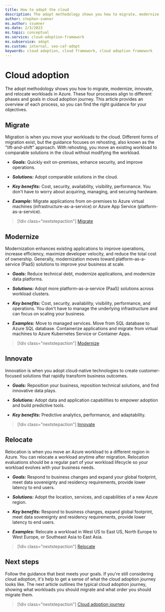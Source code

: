 ```yaml
---
title: How to adopt the cloud
description: The adopt methodology shows you how to migrate, modernize, innovate, and relocate workloads in Azure.
author: stephen-sumner
ms.author: ssumner
ms.date: 2/3/2023
ms.topic: conceptual
ms.service: cloud-adoption-framework
ms.subservice: adopt
ms.custom: internal, seo-caf-adopt
keywords: cloud adoption, cloud framework, cloud adoption framework
---
```


# Cloud adoption

The adopt methodology shows you how to migrate, modernize, innovate, and relocate workloads in Azure. These four processes align to different phases and goals in cloud adoption journey. This article provides an overview of each process, so you can find the right guidance for your objectives.

## Migrate

Migration is when you move your workloads to the cloud. Different forms of migration exist, but the guidance focuses on rehosting, also known as the "lift-and-shift" approach. With rehosting, you move an existing workload to comparable solutions in the cloud without modifying the workload.

- ***Goals:*** Quickly exit on-premises, enhance security, and improve operations.

- ***Solutions:*** Adopt comparable solutions in the cloud.

- ***Key benefits:*** Cost, security, availability, visibility, performance. You don't have to worry about acquiring, managing, and securing hardware.

- ***Example:*** Migrate applications from on-premises to Azure virtual machines (infrastructure-as-a-service) or Azure App Service (platform-as-a-service).

> [!div class="nextstepaction"]
> [Migrate](../migrate/index.md)

## Modernize

Modernization enhances existing applications to improve operations, increase efficiency, maximize developer velocity, and reduce the total cost of ownership. Generally, modernization moves toward platform-as-a-service (PaaS) solutions to improve your business at scale.

- ***Goals:*** Reduce technical debt, modernize applications, and modernize data platforms.

- ***Solutions:*** Adopt more platform-as-a-service (PaaS) solutions across workload clusters.

- ***Key benefits:*** Cost, security, availability, visibility, performance, and operations. You don't have to manage the underlying infrastructure and can focus on scaling your business.

- ***Examples:*** Move to managed services. Move from SQL database to Azure SQL database. Containerize applications and migrate from virtual machines to Azure Kubernetes Service or Container Apps.

> [!div class="nextstepaction"]
> [Modernize](../modernize/index.md)

## Innovate

Innovation is when you adopt cloud-native technologies to create customer-focused solutions that rapidly transform business outcomes.

- ***Goals:*** Reposition your business, reposition technical solutions, and find innovative data plays.

- ***Solutions:*** Adopt data and application capabilities to empower adoption and build predictive tools.

- ***Key benefits:*** Predictive analytics, performance, and adaptability.

> [!div class="nextstepaction"]
> [Innovate](../innovate/index.md)

## Relocate

Relocation is when you move an Azure workload to a different region in Azure. You can relocate a workload anytime after migration. Relocation evaluations should be a regular part of your workload lifecycle so your workload evolves with your business needs.

- ***Goals:*** Respond to business changes and expand your global footprint, meet data sovereignty and residency requirements, provide lower latency to end users.

- ***Solutions:*** Adopt the location, services, and capabilities of a new Azure region.

- ***Key benefits:*** Respond to business changes, expand global footprint, meet data sovereignty and residency requirements, provide lower latency to end users.

- ***Examples:*** Relocate a workload in West US to East US, North Europe to West Europe, or Southeast Asia to East Asia.

> [!div class="nextstepaction"]
> [Relocate](../relocate/index.md)

## Next steps

Follow the guidance that best meets your goals. If you're still considering cloud adoption, it's help to get a sense of what the cloud adoption journey looks like. The next article outlines the typical cloud adoption journey, showing what workloads you should migrate and what order you should migrate them.

> [!div class="nextstepaction"]
> [Cloud adoption journey](cloud-adoption.md)
